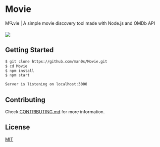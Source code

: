 # Movie
M🔍vie | A simple movie discovery tool made with Node.js and OMDb API

![](https://raw.github.com/man0s/Movie/master/Screenshot.png)

## Getting Started

```bash
$ git clone https://github.com/man0s/Movie.git
$ cd Movie
$ npm install
$ npm start

Server is listening on localhost:3000
```

## Contributing

Check [CONTRIBUTING.md](CONTRIBUTING.md) for more information.

## License

[MIT](LICENSE)
